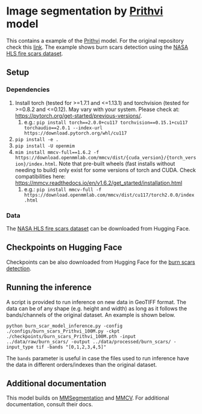 # Image segmentation by [Prithvi](https://huggingface.co/ibm-nasa-geospatial/Prithvi-100M) model

This contains a example of the [Prithvi](https://huggingface.co/ibm-nasa-geospatial/Prithvi-100M) model. For the original repository check this [link](https://github.com/NASA-IMPACT/hls-foundation-os/tree/main). The example shows burn scars detection using the [NASA HLS fire scars dataset](https://huggingface.co/datasets/nasa-impact/hls_burn_scars).

## Setup
### Dependencies
1. Install torch (tested for >=1.7.1 and <=1.13.1) and torchvision (tested for >=0.8.2 and <=0.12). May vary with your system. Please check at: https://pytorch.org/get-started/previous-versions/.
    1. e.g.: `pip install torch==2.0.0+cu117 torchvision==0.15.1+cu117 torchaudio==2.0.1 --index-url https://download.pytorch.org/whl/cu117`
2. `pip install -e .`
3. `pip install -U openmim`
4. `mim install mmcv-full==1.6.2 -f https://download.openmmlab.com/mmcv/dist/{cuda_version}/{torch_version}/index.html`. Note that pre-built wheels (fast installs without needing to build) only exist for some versions of torch and CUDA. Check compatibilities here: https://mmcv.readthedocs.io/en/v1.6.2/get_started/installation.html
    1. e.g.: `pip install mmcv-full -f https://download.openmmlab.com/mmcv/dist/cu117/torch2.0.0/index.html`

### Data

The [NASA HLS fire scars dataset](https://huggingface.co/datasets/nasa-impact/hls_burn_scars) can be downloaded from Hugging Face.

## Checkpoints on Hugging Face
Checkpoints  can be also downloaded from Hugging Face for the [burn scars detection](https://huggingface.co/ibm-nasa-geospatial/Prithvi-100M-burn-scar).

## Running the inference
A script is provided to run inference on new data in GeoTIFF format. The data can be of any shape (e.g. height and width) as long as it follows the bands/channels of the original dataset. An example is shown below.

```
python burn_scar_model_inference.py -config ./configs/burn_scars_Prithvi_100M.py -ckpt ./checkpoints/burn_scars_Prithvi_100M.pth -input ../data/raw/burn_scars/ -output ../data/processed/burn_scars/ -input_type tif -bands "[0,1,2,3,4,5]"
```

The `bands` parameter is useful in case the files used to run inference have the data in different orders/indexes than the original dataset.

## Additional documentation
This model builds on [MMSegmentation](https://mmsegmentation.readthedocs.io/en/0.x/) and [MMCV](https://mmcv.readthedocs.io/en/v1.5.0/). For additional documentation, consult their docs.

